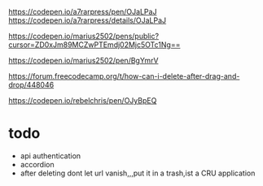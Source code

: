 https://codepen.io/a7rarpress/pen/OJaLPaJ
https://codepen.io/a7rarpress/details/OJaLPaJ

https://codepen.io/marius2502/pens/public?cursor=ZD0xJm89MCZwPTEmdj02Mjc5OTc1Ng==

https://codepen.io/marius2502/pen/BgYmrV


https://forum.freecodecamp.org/t/how-can-i-delete-after-drag-and-drop/448046


https://codepen.io/rebelchris/pen/OJyBpEQ


# todo
- api authentication
- accordion
- after deleting dont let url vanish,,,put it in a trash,ist a CRU application